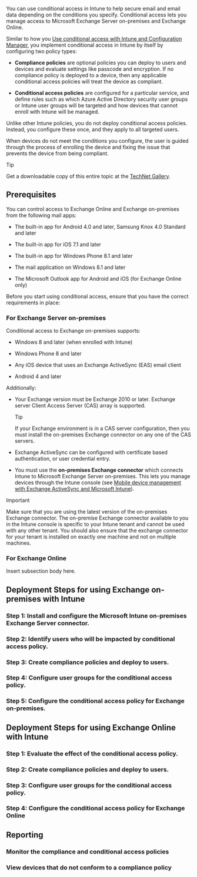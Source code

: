 You can use conditional access in Intune to help secure email and email data depending on the conditions you specify. Conditional access lets you manage access to Microsoft Exchange Server on-premises and Exchange Online.

Similar to how you [Use conditional access with Intune and Configuration Manager](../Topic/Use_conditional_access_with_Intune_and_Configuration_Manager.md), you  implement conditional access in Intune by itself by configuring two policy types:

- **Compliance policies** are optional policies you can deploy to users and devices and evaluate settings like passcode and encryption.
   If no compliance policy is deployed to a device, then any applicable conditional access policies will treat the device as compliant.

- **Conditional access policies** are configured for a particular service, and define rules such as which Azure Active Directory security user groups or Intune user groups will be targeted and how devices that cannot enroll with Intune will be managed.

Unlike other Intune policies, you do not deploy conditional access policies. Instead, you configure these once, and they apply to all targeted users.

When devices do not meet the conditions you configure, the user is guided through the process of enrolling the device and fixing the issue that prevents the device from being compliant.

> [!TIP]
> Get a downloadable copy of this entire topic at the [TechNet Gallery](https://gallery.technet.microsoft.com/Deploying-Enterprise-16499404).

## Prerequisites
You can control access to Exchange Online and Exchange on-premises from the following mail apps:

- The built-in app for Android 4.0 and later, Samsung Knox 4.0 Standard and later

- The built-in app for iOS 7.1 and later

- The built-in app for Windows Phone 8.1 and later

- The mail application on Windows 8.1 and later

- The Microsoft Outlook app for Android and iOS (for Exchange Online only)

Before you start using conditional access, ensure that you have the correct requirements in place:

### For Exchange Server on-premises
Conditional access to Exchange on-premises supports:

- Windows 8 and later (when enrolled with Intune)

- Windows Phone 8 and later

- Any iOS device that uses an Exchange ActiveSync (EAS) email client

- Android 4 and later

Additionally:

- Your Exchange version must be Exchange 2010 or later. Exchange server Client Access Server (CAS) array is supported.

   > [!TIP]
   > If your Exchange environment is in a CAS server configuration, then you must install the on-premises Exchange connector on any one of the CAS servers.

- Exchange ActiveSync can be configured with certificate based authentication, or user credential entry.

- You must use the **on-premises Exchange connector** which connects Intune to Microsoft Exchange Server on-premises. This lets you manage devices through the Intune console (see [Mobile device management with Exchange ActiveSync and Microsoft Intune](https://technet.microsoft.com/en-us/library/dn646988.aspx)).

> [!IMPORTANT]
> Make sure that you are using the latest version of the on-premises Exchange connector. The on-premise Exchange connector available to you in the Intune console is specific to your Intune tenant and cannot be used with any other tenant. You should also ensure that the exchange connector for your tenant is installed on exactly one machine and not on multiple machines.

### For Exchange Online
Insert subsection body here.

## Deployment Steps for using Exchange on-premises with Intune

### Step 1: Install and configure the Microsoft Intune on-premises Exchange Server connector.

### Step 2: Identify users who will be impacted by conditional access policy.

### Step 3: Create compliance policies and deploy to users.

### Step 4: Configure user groups for the conditional access policy.

### Step 5: Configure the conditional access policy for Exchange on-premises.

## Deployment Steps for using Exchange Online with Intune

### Step 1: Evaluate the effect of the conditional access policy.

### Step 2: Create compliance policies and deploy to users.

### Step 3: Configure user groups for the conditional access policy.

### Step 4: Configure the conditional access policy for Exchange Online

## Reporting

### Monitor the compliance and conditional access policies

### View devices that do not conform to a compliance policy

